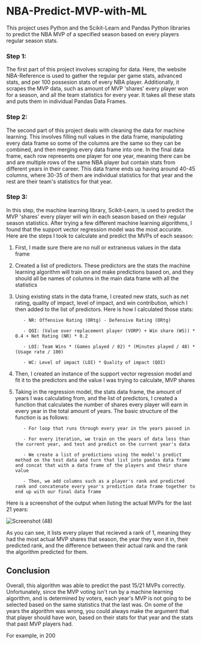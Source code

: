 ﻿# NBA-Predict-MVP-with-ML

This project uses Python and the Scikit-Learn and Pandas Python libraries to predict the NBA MVP of a specified season based on every players regular season stats.

### Step 1: 

The first part of this project involves scraping for data. Here, the website NBA-Reference is used to gather the regular per game stats, advanced stats, and per 100 possesion stats of every NBA player. Additionally, it scrapes the MVP data, such as amount of MVP 'shares' every player won for a season, and all the team statistics for every year. It takes all these stats and puts them in individual Pandas Data Frames. 

### Step 2: 

The second part of this project deals with cleaning the data for machine learning. This involves filling null values in the data frame, manipulating every data frame so some of the columns are the same so they can be combined, and then merging every data frame into one. In the final data frame, each row represents one player for one year, meaning there can be and are multiple rows of the same NBA player but contain stats from different years in their career. This data frame ends up having around 40-45 columns, where 30-35 of them are individual statistics for that year and the rest are their team's statistics for that year. 


### Step 3: 

In this step, the machine learning library, Scikit-Learn, is used to predict the MVP 'shares' every player will win in each season based on their regular season statistics. After trying a few different machine learning algorithms, I found that the support vector regression model was the most accurate. Here are the steps I took to calculate and predict the MVPs of each season:

1) First, I made sure there are no null or extraneous values in the data frame
2) Created a list of predictors. These predictors are the stats the machine learning algorithm will train on and make predictions based on, and they should all be names of columns in the main data frame with all the statistics
3) Using existing stats in the data frame, I created new stats, such as net rating, quality of impact, level of impact, and win contribution, which I then added to the list of predictors. Here is how I calculated those stats:

          - NR: Offensive Rating (ORtg) - Defensive Rating (DRtg)

          - QOI: (Value over replacement player (VORP) + Win share (WS)) * 0.4 + Net Rating (NR) * 0.2

          - LOI: Team Wins * (Games played / 82) * (Minutes played / 48) * (Usage rate / 100)

          - WC: Level of impact (LOI) * Quality of impact (QOI)

4) Then, I created an instance of the support vector regression model and fit it to the predictors and the value I was trying to calculate, MVP shares
5) Taking in the regression model, the stats data frame, the amount of years I was calculating from, and the list of predictors, I created a function that calculates the number of shares every player will earn in every year in the total amount of years. The basic structure of the function is as follows:

          - For loop that runs through every year in the years passed in

          - For every iteration, we train on the years of data less than the current year, and test and predict on the current year's data

          - We create a list of predictions using the model's predict method on the test data and turn that list into pandas data frame and concat that with a data frame of the players and their share value

          - Then, we add columns such as a player's rank and predicted rank and concatenate every year's prediction data frame together to end up with our final data frame


Here is a screenshot of the output when listing the actual MVPs for the last 21 years:
 
![Screenshot (48)](https://github.com/bobbyroach/NBA-Predict-MVP-with-ML/assets/110302904/fa253f8a-fb05-404c-ab12-c2bcfe459ec8)

As you can see, it lists every player that recieved a rank of 1, meaning they had the most actual MVP shares that season, the year they won it in, their predicted rank, and the difference between their actual rank and the rank the algorithm predicted for them. 

## Conclusion

Overall, this algorithm was able to predict the past 15/21 MVPs correctly. Unfortunately, since the MVP voting isn't run by a machine learning algorithm, and is determined by voters, each year's MVP is not going to be selected based on the same statistics that the last was. On some of the years the algorithm was wrong, you could always make the argument that that player should have won, based on their stats for that year and the stats that past MVP players had. 

For example, in 200
